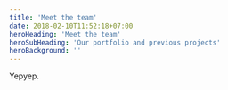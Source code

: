 ```yaml
---
title: 'Meet the team'
date: 2018-02-10T11:52:18+07:00
heroHeading: 'Meet the team'
heroSubHeading: 'Our portfolio and previous projects'
heroBackground: ''
---
```


Yepyep.